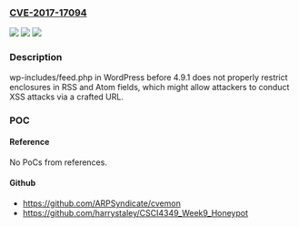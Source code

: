 ### [CVE-2017-17094](https://cve.mitre.org/cgi-bin/cvename.cgi?name=CVE-2017-17094)
![](https://img.shields.io/static/v1?label=Product&message=n%2Fa&color=blue)
![](https://img.shields.io/static/v1?label=Version&message=n%2Fa&color=blue)
![](https://img.shields.io/static/v1?label=Vulnerability&message=n%2Fa&color=brighgreen)

### Description

wp-includes/feed.php in WordPress before 4.9.1 does not properly restrict enclosures in RSS and Atom fields, which might allow attackers to conduct XSS attacks via a crafted URL.

### POC

#### Reference
No PoCs from references.

#### Github
- https://github.com/ARPSyndicate/cvemon
- https://github.com/harrystaley/CSCI4349_Week9_Honeypot

